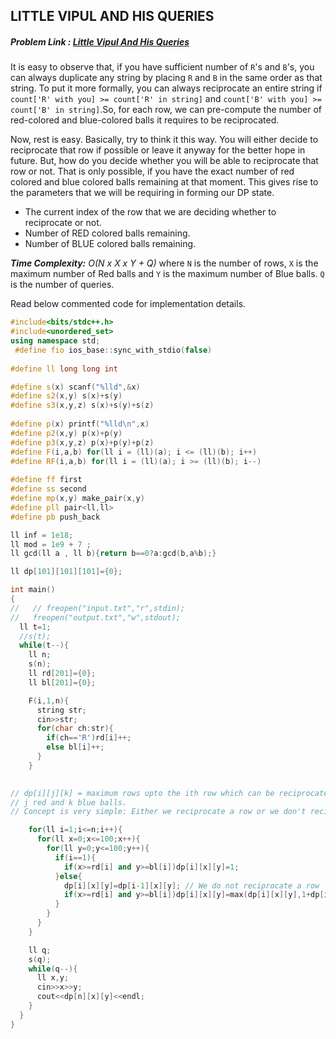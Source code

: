 ## LITTLE VIPUL AND HIS QUERIES
##### Problem Link : [Little Vipul And His Queries](https://hack.codingblocks.com/contests/c/1001/1038)  

It is easy to observe that, if you have sufficient number of `R`'s and `B`'s, you can always duplicate any string by placing `R` and `B` in the same order as that string. To put it more formally, you can always reciprocate an entire string if `count['R' with you] >= count['R' in string]` and `count['B' with you] >= count['B' in string]`.So, for each row, we can pre-compute the number of red-colored and blue-colored balls it requires to be reciprocated.

Now, rest is easy. Basically, try to think it this way. You will either decide to reciprocate that row if possible or leave it anyway for the better hope in future. But, how do you decide whether you will be able to reciprocate that row or not. That is only possible, if you have the exact number of red colored and blue colored balls remaining at that moment. This gives rise to the parameters that we will be requiring in forming our DP state.
<ul>
<li>The current index of the row that we are deciding whether to reciprocate or not. </li>
<li>Number of RED colored balls remaining.</li>
<li>Number of BLUE colored balls remaining.</li>
</ul>

_**Time Complexity:** O(N x X x Y + Q)_ where `N` is the number of rows, `X` is the maximum number of Red balls and `Y` is the maximum number of Blue balls. `Q` is the number of queries.

Read below commented code for implementation details.
```C++
#include<bits/stdc++.h>
#include<unordered_set>
using namespace std;
 #define fio ios_base::sync_with_stdio(false)
 
#define ll long long int

#define s(x) scanf("%lld",&x)
#define s2(x,y) s(x)+s(y)
#define s3(x,y,z) s(x)+s(y)+s(z)
 
#define p(x) printf("%lld\n",x)
#define p2(x,y) p(x)+p(y)
#define p3(x,y,z) p(x)+p(y)+p(z)
#define F(i,a,b) for(ll i = (ll)(a); i <= (ll)(b); i++)
#define RF(i,a,b) for(ll i = (ll)(a); i >= (ll)(b); i--)
 
#define ff first
#define ss second
#define mp(x,y) make_pair(x,y)
#define pll pair<ll,ll>
#define pb push_back

ll inf = 1e18;
ll mod = 1e9 + 7 ;
ll gcd(ll a , ll b){return b==0?a:gcd(b,a%b);}

ll dp[101][101][101]={0};

int main()
{
//   // freopen("input.txt","r",stdin);
//   freopen("output.txt","w",stdout);
  ll t=1;
  //s(t);
  while(t--){
    ll n;
    s(n);
    ll rd[201]={0};
    ll bl[201]={0};

    F(i,1,n){
      string str;
      cin>>str;
      for(char ch:str){
        if(ch=='R')rd[i]++;
        else bl[i]++;
      }
    }

    
// dp[i][j][k] = maximum rows upto the ith row which can be reciprocateked if the person has
// j red and k blue balls.
// Concept is very simple: Either we reciprocate a row or we don't reciprocate a row, take the maximum one.    

    for(ll i=1;i<=n;i++){
      for(ll x=0;x<=100;x++){
        for(ll y=0;y<=100;y++){
          if(i==1){
            if(x>=rd[i] and y>=bl[i])dp[i][x][y]=1;
          }else{
            dp[i][x][y]=dp[i-1][x][y]; // We do not reciprocate a row
            if(x>=rd[i] and y>=bl[i])dp[i][x][y]=max(dp[i][x][y],1+dp[i-1][x-rd[i]][y-bl[i]]); // We reciprocate the row, take the maximum of the two
          }
        }
      }
    }

    ll q;
    s(q);
    while(q--){
      ll x,y;
      cin>>x>>y;
      cout<<dp[n][x][y]<<endl;
    }
  }
}

```
